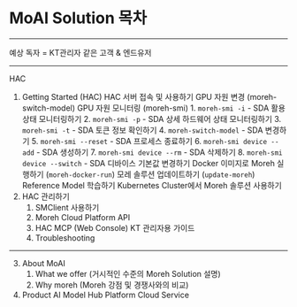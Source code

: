 # MoAI Solution 목차
----

예상 독자 = KT관리자 같은 고객 & 엔드유저

---
HAC
1. Getting Started (HAC)
    HAC 서버 접속 및 사용하기
    GPU 자원 변경 (moreh-switch-model)
    GPU 자원 모니터링 (moreh-smi)
        1. `moreh-smi -i` - SDA 활용 상태 모니터링하기
        2. `moreh-smi -p` - SDA 상세 하드웨어 상태 모니터링하기
        3. `moreh-smi -t` - SDA 토큰 정보 확인하기
        4. `moreh-switch-model` - SDA 변경하기
        5. `moreh-smi --reset` - SDA 프로세스 종료하기
        6. `moreh-smi device --add` - SDA 생성하기
        7. `moreh-smi device --rm` - SDA 삭제하기
        8. `moreh-smi device --switch` - SDA 디바이스 기본값 변경하기
    Docker 이미지로 Moreh 실행하기 (`moreh-docker-run`)
    모레 솔루션 업데이트하기 (`update-moreh`)
    Reference Model 학습하기
    Kubernetes Cluster에서 Moreh 솔루션 사용하기
2. HAC 관리하기
    1. SMClient 사용하기
    2. Moreh Cloud Platform API
    3. HAC MCP (Web Console) KT 관리자용 가이드
    4. Troubleshooting

---
3. About MoAI
    1. What we offer (거시적인 수준의 Moreh Solution 설명)
    2. Why moreh (Moreh 강점 및 경쟁사와의 비교)
4. Product
    AI Model Hub
    Platform Cloud Service
    
